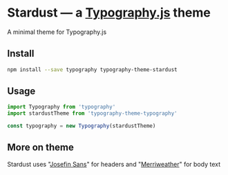 # Stardust — a <a href='https://github.com/kyleamathews/typography.js'>Typography.js</a> theme

A minimal theme for Typography.js

## Install
```bash
npm install --save typography typography-theme-stardust
```
## Usage
```javascript
import Typography from 'typography'
import stardustTheme from 'typography-theme-typography'

const typography = new Typography(stardustTheme)
```
## More on theme

Stardust uses "<a href='https://fonts.google.com/specimen/Josefin+Sans'>Josefin Sans</a>" for headers and "<a href='https://fonts.google.com/specimen/Merriweather'>Merriweather</a>" for body text
